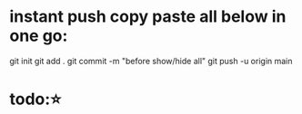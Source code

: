# instant push copy paste all below in one go:

git init
git add .
git commit -m "before show/hide all"
git push -u origin main

# todo:⭐️
